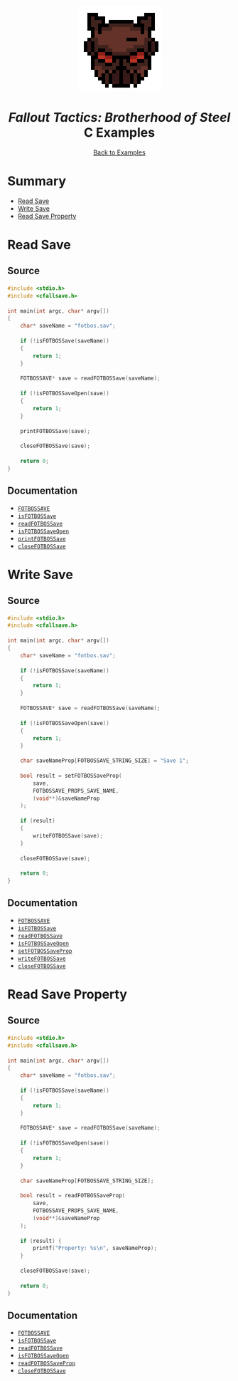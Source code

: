 <div align="center">

![Fallout Tactics: Brotherhood of Steel Logo 192x192](../assets/fotbos/fotbos_logo_192x192.png)

# *Fallout Tactics: Brotherhood of Steel*<br /> C Examples

[Back to Examples](../EXAMPLES.md)

</div>



# Summary

* [Read Save](#read-save)
* [Write Save](#write-save)
* [Read Save Property](#read-save-property)



# Read Save

## Source

```c
#include <stdio.h>
#include <cfallsave.h>

int main(int argc, char* argv[])
{
    char* saveName = "fotbos.sav";

    if (!isFOTBOSSave(saveName))
    {
        return 1;
    }

    FOTBOSSAVE* save = readFOTBOSSave(saveName);

    if (!isFOTBOSSaveOpen(save))
    {
        return 1;
    }

    printFOTBOSSave(save);

    closeFOTBOSSave(save);

    return 0;
}
```

## Documentation

* [`FOTBOSSAVE`](../docs/api_fotbos.md#fotbossave)
* [`isFOTBOSSave`](../docs/api_fotbos.md#isfotbossave)
* [`readFOTBOSSave`](../docs/api_fotbos.md#readfotbossave)
* [`isFOTBOSSaveOpen`](../docs/api_fotbos.md#isfotbossaveopen)
* [`printFOTBOSSave`](../docs/api_fotbos.md#printfotbossave)
* [`closeFOTBOSSave`](../docs/api_fotbos.md#closefotbossave)



# Write Save

## Source

```c
#include <stdio.h>
#include <cfallsave.h>

int main(int argc, char* argv[])
{
    char* saveName = "fotbos.sav";

    if (!isFOTBOSSave(saveName))
    {
        return 1;
    }

    FOTBOSSAVE* save = readFOTBOSSave(saveName);

    if (!isFOTBOSSaveOpen(save))
    {
        return 1;
    }

    char saveNameProp[FOTBOSSAVE_STRING_SIZE] = "Save 1";

    bool result = setFOTBOSSaveProp(
        save,
        FOTBOSSAVE_PROPS_SAVE_NAME,
        (void**)&saveNameProp
    );

    if (result)
    {
        writeFOTBOSSave(save);
    }

    closeFOTBOSSave(save);

    return 0;
}
```

## Documentation

* [`FOTBOSSAVE`](../docs/api_fotbos.md#fotbossave)
* [`isFOTBOSSave`](../docs/api_fotbos.md#isfotbossave)
* [`readFOTBOSSave`](../docs/api_fotbos.md#readfotbossave)
* [`isFOTBOSSaveOpen`](../docs/api_fotbos.md#isfotbossaveopen)
* [`setFOTBOSSaveProp`](../docs/api_fotbos.md#setfotbossaveprop)
* [`writeFOTBOSSave`](../docs/api_fotbos.md#writefotbossave)
* [`closeFOTBOSSave`](../docs/api_fotbos.md#closefotbossave)



# Read Save Property

## Source

```c
#include <stdio.h>
#include <cfallsave.h>

int main(int argc, char* argv[])
{
    char* saveName = "fotbos.sav";

    if (!isFOTBOSSave(saveName))
    {
        return 1;
    }

    FOTBOSSAVE* save = readFOTBOSSave(saveName);

    if (!isFOTBOSSaveOpen(save))
    {
        return 1;
    }

    char saveNameProp[FOTBOSSAVE_STRING_SIZE];

    bool result = readFOTBOSSaveProp(
        save,
        FOTBOSSAVE_PROPS_SAVE_NAME,
        (void**)&saveNameProp
    );

    if (result) {
        printf("Property: %s\n", saveNameProp);
    }

    closeFOTBOSSave(save);

    return 0;
}
```

## Documentation

* [`FOTBOSSAVE`](../docs/api_fotbos.md#fotbossave)
* [`isFOTBOSSave`](../docs/api_fotbos.md#isfotbossave)
* [`readFOTBOSSave`](../docs/api_fotbos.md#readfotbossave)
* [`isFOTBOSSaveOpen`](../docs/api_fotbos.md#isfotbossaveopen)
* [`readFOTBOSSaveProp`](../docs/api_fotbos.md#readfotbossaveprop)
* [`closeFOTBOSSave`](../docs/api_fotbos.md#closefotbossave)
